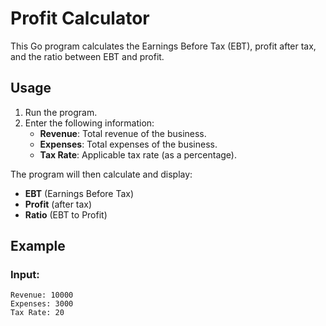 # Profit Calculator

This Go program calculates the Earnings Before Tax (EBT), profit after tax, and the ratio between EBT and profit.

## Usage

1. Run the program.
2. Enter the following information:
   - **Revenue**: Total revenue of the business.
   - **Expenses**: Total expenses of the business.
   - **Tax Rate**: Applicable tax rate (as a percentage).

The program will then calculate and display:

- **EBT** (Earnings Before Tax)
- **Profit** (after tax)
- **Ratio** (EBT to Profit)

## Example

### Input:

```plaintext
Revenue: 10000
Expenses: 3000
Tax Rate: 20
```
